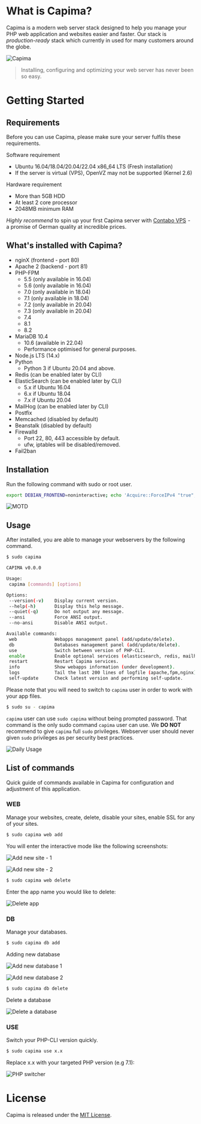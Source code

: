 # What is Capima?

Capima is a modern web server stack designed to help you manage your PHP web application and websites easier and faster. Our stack is _production-ready_ stack which currently in used for many customers around the globe.

![Capima](screenshots/capima.png)

> Installing, configuring and optimizing your web server has never been so easy.

# Getting Started

## Requirements

Before you can use Capima, please make sure your server fulfils these requirements.

Software requirement

* Ubuntu 16.04/18.04/20.04/22.04 x86_64 LTS (Fresh installation)
* If the server is virtual (VPS), OpenVZ may not be supported (Kernel 2.6)

Hardware requirement

* More than 5GB HDD
* At least 2 core processor
* 2048MB minimum RAM

*Highly recommend* to spin up your first Capima server with <a href="https://www.jdoqocy.com/click-100471996-12454592" target="_top">Contabo VPS</a><img src="https://www.lduhtrp.net/image-100471996-12454592" width="1" height="1" border="0"/> - a promise of German quality at incredible prices.

## What's installed with Capima?

* nginX (frontend - port 80)
* Apache 2 (backend - port 81)
* PHP-FPM
  * 5.5 (only available in 16.04)
  * 5.6 (only available in 16.04)
  * 7.0 (only available in 18.04)
  * 7.1 (only available in 18.04)
  * 7.2 (only available in 20.04)
  * 7.3 (only available in 20.04)
  * 7.4
  * 8.1
  * 8.2
* MariaDB 10.4
  * 10.6 (available in 22.04)
  * Performance optimised for general purposes.
* Node.js LTS (14.x)
* Python
  * Python 3 if Ubuntu 20.04 and above.
* Redis (can be enabled later by CLI)
* ElasticSearch (can be enabled later by CLI)
  * 5.x if Ubuntu 16.04
  * 6.x if Ubuntu 18.04
  * 7.x if Ubuntu 20.04
* MailHog (can be enabled later by CLI)
* Postfix
* Memcached (disabled by default)
* Beanstalk (disabled by default)
* Firewalld
  * Port 22, 80, 443 accessible by default.
  * ufw, iptables will be disabled/removed.
* Fail2ban

## Installation

Run the following command with sudo or root user.

```bash
export DEBIAN_FRONTEND=noninteractive; echo 'Acquire::ForceIPv4 "true";' | sudo tee /etc/apt/apt.conf.d/99force-ipv4; sudo apt-get update; sudo apt-get install curl netcat-openbsd ca-certificates wget -y; curl -4 --silent --location https://capima.nntoan.com/files/installers/install.sh | sudo bash -; export DEBIAN_FRONTEND=newt
```

![MOTD](screenshots/capima-motd.png)

## Usage

After installed, you are able to manage your webservers by the following command.

```bash
$ sudo capima

CAPIMA v0.0.0

Usage:
 capima [commands] [options]

Options:
 --version(-v)    Display current version.
 --help(-h)       Display this help message.
 --quiet(-q)      Do not output any message.
 --ansi           Force ANSI output.
 --no-ansi        Disable ANSI output.

Available commands:
 web              Webapps management panel (add/update/delete).
 db               Databases management panel (add/update/delete).
 use              Switch between version of PHP-CLI.
 enable           Enable optional services (elasticsearch, redis, mailhog).
 restart          Restart Capima services.
 info             Show webapps information (under development).
 logs             Tail the last 200 lines of logfile (apache,fpm,nginx).
 self-update      Check latest version and performing self-update.
```

Please note that you will need to switch to `capima` user in order to work with your app files.

```bash
$ sudo su - capima
```

`capima` user can use `sudo capima` without being prompted password. That command is the only sudo command `capima` user can use. We **DO NOT** recommend to give `capima` full `sudo` privileges. Webserver user should never given `sudo` privileges as per security best practices.

![Daily Usage](screenshots/capima-daily-usage.png)

## List of commands

Quick guide of commands available in Capima for configuration and adjustment of this application.

### WEB

Manage your websites, create, delete, disable your sites, enable SSL for any of your sites.

```bash
$ sudo capima web add
```

You will enter the interactive mode like the following screenshots:

![Add new site - 1](screenshots/capima-web-add-1.png)

![Add new site - 2](screenshots/capima-web-add-2.png)

```bash
$ sudo capima web delete
```

Enter the app name you would like to delete:

![Delete app](screenshots/capima-web-del.png)

### DB

Manage your databases.

```bash
$ sudo capima db add
```

Adding new database

![Add new database 1](screenshots/capima-db-add-1.png)

![Add new database 2](screenshots/capima-db-add-2.png)

```bash
$ sudo capima db delete
```

Delete a database

![Delete a database](screenshots/capima-db-del.png)

### USE

Switch your PHP-CLI version quickly.

```bash
$ sudo capima use x.x
```

Replace x.x with your targeted PHP version (e.g 7.1):

![PHP switcher](screenshots/capima-use-php.png)

# License

Capima is released under the [MIT License](LICENSE.md).
